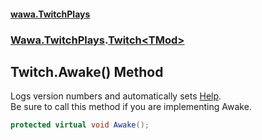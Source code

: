#### [wawa.TwitchPlays](index.md 'index')
### [Wawa.TwitchPlays](Wawa.TwitchPlays.md 'Wawa.TwitchPlays').[Twitch&lt;TMod&gt;](Twitch{TMod}.md 'Wawa.TwitchPlays.Twitch<TMod>')

## Twitch<TMod>.Awake() Method

Logs version numbers and automatically sets [Help](Twitch{TMod}.Help.md 'Wawa.TwitchPlays.Twitch<TMod>.Help').  
Be sure to call this method if you are implementing Awake.

```csharp
protected virtual void Awake();
```